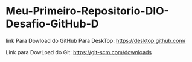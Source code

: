 # Meu-Primeiro-Repositorio-DIO-Desafio-GitHub-D

link Para Dowload do GitHub Para DeskTop: https://desktop.github.com/

Link para DowLoad do Git: https://git-scm.com/downloads
